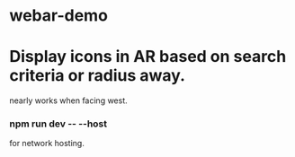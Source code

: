 # webar-demo

# Display icons in AR based on search criteria or radius away.

nearly works when facing west.

### npm run dev -- --host 
for network hosting.
